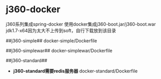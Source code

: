 j360-docker
==============
j360系列集成spring-docker
使用docker集成j360-boot.jar/j360-boot.war
jdk1.7-x64因为太大不上传到soft，自行下载放到该目录

##j360-simple##
docker-simple/Dockerfile

##j360-simplewar##
docker-simplewar/Dockerfile

##j360-standard##
- **j360-standard需要redis服务器**
docker-standard/Dockerfile



